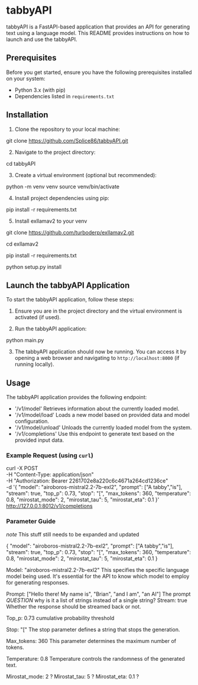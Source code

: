 
# tabbyAPI

tabbyAPI is a FastAPI-based application that provides an API for generating text using a language model. This README provides instructions on how to launch and use the tabbyAPI.

## Prerequisites

Before you get started, ensure you have the following prerequisites installed on your system:

- Python 3.x (with pip)
- Dependencies listed in `requirements.txt`

## Installation

1. Clone the repository to your local machine:

git clone https://github.com/Splice86/tabbyAPI.git


2. Navigate to the project directory:

cd tabbyAPI


3. Create a virtual environment (optional but recommended):

python -m venv venv
source venv/bin/activate


4. Install project dependencies using pip:

pip install -r requirements.txt


5. Install exllamav2 to your venv

git clone https://github.com/turboderp/exllamav2.git

cd exllamav2

pip install -r requirements.txt

python setup.py install



## Launch the tabbyAPI Application

To start the tabbyAPI application, follow these steps:

1. Ensure you are in the project directory and the virtual environment is activated (if used).

2. Run the tabbyAPI application:


python main.py

3. The tabbyAPI application should now be running. You can access it by opening a web browser and navigating to `http://localhost:8000` (if running locally).

## Usage

The tabbyAPI application provides the following endpoint:

- '/v1/model' Retrieves information about the currently loaded model.
- '/v1/model/load' Loads a new model based on provided data and model configuration.
- '/v1/model/unload' Unloads the currently loaded model from the system.
- '/v1/completions' Use this endpoint to generate text based on the provided input data.

### Example Request (using `curl`)

curl -X POST \
  -H "Content-Type: application/json" \
  -H "Authorization: Bearer 2261702e8a220c6c4671a264cd1236ce" \
  -d '{
    "model": "airoboros-mistral2.2-7b-exl2",
    "prompt": ["A tabby","is"],
    "stream": true,
    "top_p": 0.73,
    "stop": "[",
    "max_tokens": 360,
    "temperature": 0.8,
    "mirostat_mode": 2,
    "mirostat_tau": 5,
    "mirostat_eta": 0.1
  }' \
  http://127.0.0.1:8012/v1/completions



### Parameter Guide

*note* This stuff still needs to be expanded and updated

{
  "model": "airoboros-mistral2.2-7b-exl2",
  "prompt": ["A tabby","is"],
  "stream": true,
  "top_p": 0.73,
  "stop": "[",
  "max_tokens": 360,
  "temperature": 0.8,
  "mirostat_mode": 2,
  "mirostat_tau": 5,
  "mirostat_eta": 0.1
}

Model: "airoboros-mistral2.2-7b-exl2"
    This specifies the specific language model being used. It's essential for the API to know which model to employ for generating responses.

Prompt: ["Hello there! My name is", "Brian", "and I am", "an AI"]
    The prompt *QUESTION* why is it a list of strings instead of a single string? 
Stream: true
    Whether the response should be streamed back or not.

Top_p: 0.73
    cumulative probability threshold

Stop: "["
    The stop parameter defines a string that stops the generation.

Max_tokens: 360
    This parameter determines the maximum number of tokens.

Temperature: 0.8
    Temperature controls the randomness of the generated text.

Mirostat_mode: 2
   ?
Mirostat_tau: 5
   ?
Mirostat_eta: 0.1
   ?
